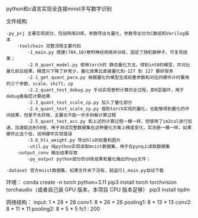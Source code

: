 python和c语言实现全连接mnist手写数字识别

文件结构

    -py_prj 主要实现部分，包括网络训练，参数导出与量化，参数导出分为C数组和Verilog版本
        -toolchain 完整流程主要代码
            -1_main.py 搭建(784,10)卷积神经网络并训练，固定了随机数种子，可复现结果；
            -2.0_quant_model.py 使用torch的 静态量化方法，得到int8的模型，并对比量化前后结果，精度只下降了非常少，量化效果比直接量化到-127 到 127 要好很多
            -2.1_get_quant_para.py 根据量化的模型生成权重参数和对应的硬件计时要用的三个参数，scale，shift，zp
            -2.2_quant_test_debug.py 手动实现卷积计算的全过程，即6层循环，用于debug看每层计算结果
            -2.3_quant_test_scale_zp.py 加入了量化部分
            -2.4_quant_test_scale_zp.py 借助torch实现的量化，也能够得到量化的中间结果，但是不太好用，主要也不能一步步拆解计算过程
            -2.5_quant_test_acc.py 和上述的计算过程一模一样，但使用了im2col进行加速，加速能达到50倍，用于测试完整数据集在这种量化方案上精度变化，实测是一模一样，如果硬件比这个低，说明硬件实现错误
            -3.0_hls_weight.py 导出hls的权重和图片
            -util.py 纯python实现读取mnist数据集，用于在pynq上读取数据集
        -output_conv 输出结果存放 
            -py_output python部分的训练结果和量化输出的npy文件；

    -dataset 官方mnist数据集，如果文件夹下没有，就运行1_main.py自动下载

环境：
    conda create -n torch python=3.11
    pip3 install torch torchvision torchaudio（或者自己装 GPU 版本，本项目 CPU 版本足够）
    pip3 install tqdm

网络结构：
    input:      1 * 28 * 28
    conv1:      8 * 26 * 26
    pooling1:   8 * 13 * 13
    conv2:      8 * 11 * 11
    pooling2:   8 *  5 *  5
    fc1     :   200